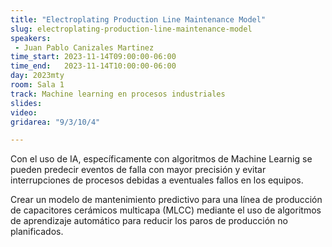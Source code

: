 ```yaml
---
title: "Electroplating Production Line Maintenance Model"
slug: electroplating-production-line-maintenance-model
speakers:
 - Juan Pablo Canizales Martinez
time_start: 2023-11-14T09:00:00-06:00
time_end:   2023-11-14T10:00:00-06:00
day: 2023mty
room: Sala 1 
track: Machine learning en procesos industriales
slides: 
video: 
gridarea: "9/3/10/4"

---
```


Con el uso de IA, específicamente con algoritmos de Machine Learnig se pueden predecir eventos de falla con mayor precisión y evitar interrupciones de procesos debidas a eventuales fallos en los equipos.

Crear un modelo de mantenimiento predictivo para una línea de producción de capacitores cerámicos multicapa (MLCC) mediante el uso de algoritmos de aprendizaje automático para reducir los paros de producción no planificados.

